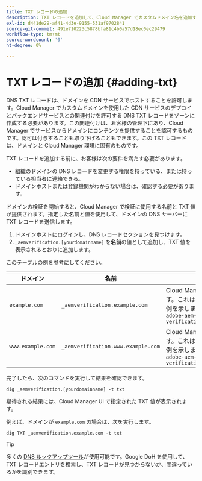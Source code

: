 ```yaml
---
title: TXT レコードの追加
description: TXT レコードを追加して、Cloud Manager でカスタムドメイン名を追加する方法を説明します。
exl-id: d441de29-af41-4d3e-9155-531af9702841
source-git-commit: 491e710223c5878bfa81c4b0a57d18ec0ec29479
workflow-type: tm+mt
source-wordcount: '0'
ht-degree: 0%

---
```


# TXT レコードの追加 {#adding-txt}

DNS TXT レコードは、ドメインを CDN サービスでホストすることを許可します。Cloud Manager でカスタムドメインを使用した CDN サービスのデプロイとバックエンドサービスとの関連付けを許可する DNS TXT レコードをゾーンに作成する必要があります。この関連付けは、お客様の管理下にあり、Cloud Manager でサービスからドメインにコンテンツを提供することを認可するものです。認可は付与することも取り下げることもできます。この TXT レコードは、ドメインと Cloud Manager 環境に固有のものです。

TXT レコードを追加する前に、お客様は次の要件を満たす必要があります。

* 組織のドメインの DNS レコードを変更する権限を持っている、または持っている担当者に連絡できる。
* ドメインホストまたは登録機関がわからない場合は、確認する必要があります。

ドメインの検証を開始すると、Cloud Manager で検証に使用する名前と TXT 値が提供されます。指定した名前と値を使用して、ドメインの DNS サーバーに TXT レコードを送信します。

1. ドメインホストにログインし、DNS レコードセクションを見つけます。
1. `_aemverification.[yourdomainname]` を&#x200B;**名前**&#x200B;の値として追加し、TXT 値を表示されるとおりに追加します。

このテーブルの例を参考にしてください。

| ドメイン | 名前 | TXT 値 |
|--- |--- |---|
| `example.com` | `_aemverification.example.com` | Cloud Manager UI に表示された値全体をコピーします。これは、ドメインと環境に固有のものです。次に例を示します。<br>`adobe-aem-verification=example.com/[program]/[env]/..*` |
| `www.example.com` | `_aemverification.www.example.com` | Cloud Manager UI に表示された値全体をコピーします。これは、ドメインと環境に固有のものです。次に例を示します。<br>`adobe-aem-verification=www.example.com/[program]/[env]/..*` |

完了したら、次のコマンドを実行して結果を確認できます。

```shell
dig _aemverification.[yourdomainname] -t txt
```

期待される結果には、Cloud Manager UI で指定された TXT 値が表示されます。

例えば、ドメインが `example.com` の場合は、次を実行します。

```shell
dig TXT _aemverification.example.com -t txt
```

>[!TIP]
>
>多くの [DNS ルックアップツール](https://www.ultratools.com/tools/dnsLookup)が使用可能です。Google DoH を使用して、TXT レコードエントリを検索し、TXT レコードが見つからないか、間違っているかを識別できます。
